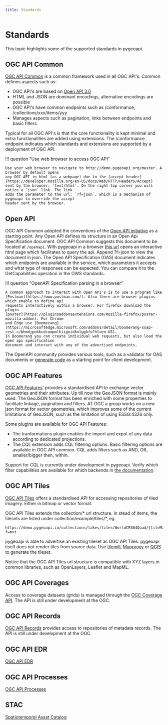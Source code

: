 ```yaml
---
title: Standards
---
```


# Standards

This topic highlights some of the supported standards in pygeoapi.

## OGC API Common

[OGC API Common](https://ogcapi.ogc.org/common/) is a common framework used in all OGC API's. 
Common defines aspects such as:

- OGC API's are based on [Open API 3.0](https://spec.openapis.org/oas/latest.html)
- HTML and JSON are dominant encodings, alternative encodings are possible
- OGC API's have common endpoints such as /conformance, /collections/xxx/items/yyy 
- Manages aspects such as pagination, links between endpoints and basic filters.

Typical for all OGC API's is that the core functionality is kept minimal and extra functionalities 
are added using extensions. The /conformance endpoint indicates which standards and extensions are 
supported by a deployment of OGC API.

!!! question "Use web browser to access OGC API"

    Use your web browser to navigate to http://demo.pygeoapi.org/master. A browser by default opens 
    any OGC API in html (as a webpage) due to the [accept header](https://developer.mozilla.org/en-US/docs/Web/HTTP/Headers/Accept) 
    sent by the browser: 'text/html'. On the right top corner you will notice a `json` link. The link 
    adds the parameter to the url: `?f=json`, which is a mechanism of pygeoapi to override the accept 
    header sent by the browser.

## Open API

OGC API Common adopted the conventions of the [Open API initiative](https://www.openapis.org/about) 
as a starting point. Any Open API defines its structure in an Open Api Specification document. 
OGC API Common suggests this document to be located at `/openapi`. With pygeoapi in a browser 
[this url](http://demo.pygeoapi.org/master/openapi) opens an interactive html page which facilitates 
to query the api. Append ?f=json to view the document in json. The Open API Specification (OAS) 
document indicates which endpoints are available in the service, which parameters it accepts and 
what type of responses can be expected. You can compare it to the GetCapabilities operation in the 
OWS standards. 

!!! question "OpenAPI Specification parsing in a browser" 

    A common approach to interact with Open API's is to use a program like 
    [Postman](https://www.postman.com/). Also there are browser plugins which enable to define api 
    requests interactively within a browser. For firefox download the plugin 
    [poster](https://pluginsaddonsextensions.com/mozilla-firefox/poster-mozilla-addon). For Chrome 
    and Edge use [Boomerang](https://microsoftedge.microsoft.com/addons/detail/boomerang-soap-rest-c/bhmdjpobkcdcompmlhiigoidknlgghfo?hl=en-US). 
    In Boomerang you can create individual web requests, but also load the open api specification 
    document and interact with any of the advertised endpoints. 

The OpenAPI community provides various tools, such as a validator for OAS documents or 
[generate code](https://swagger.io/tools/swagger-codegen/) as a starting point for client development.

## OGC API Features

[OGC API Features'](https://ogcapi.ogc.org/features/) provides a standardised API to exchange vector 
geometries and their attributes. Up till now the GeoJSON format is mainly used. The GeoJSON format 
has been enriched with some properties to facilitate linkage, pagination and filters. AT OGC a group 
works on a new json format for vector geometries, which improves some of the current limitations of 
GeoJSON, such as the limitation of using ESSG:4326 only.

Some plugins are available for OGC API Features:

- The tranformations plugin enables the import and expot of any data according to dedicated projections.
- The CQL extension adds CQL filtering options. Basic filtering options are available in OGC API common. 
CQL adds filters such as AND, OR, smaller/bigger then, within.

Support for CQL is currently under development in pygeoapi. Verify which filter capabilities are
 available for which backends in [the documentation](https://docs.pygeoapi.io/en/latest/cql.html). 

## OGC API Tiles

[OGC API Tiles](https://ogcapi.ogc.org/tiles/) offers a standardised API for accessing repositories 
of tiled imagery. Either in bitmap or vector format.

OGC API Tiles extends the collection/* url structure. In stead of items, the tilesets are listed under 
collection/example/tiles/*, eg.

```
https://demo.pygeoapi.io/collections/lakes/tiles/WorldCRS84Quad/{tileMatrix}/{tileRow}/{tileCol}?f=mvt
```

pygeoapi is able to advertise an existing tileset as OGC API Tiles. pygeoapi itself does not render 
tiles from source data. Use [tilemill](https://tilemill-project.github.io/tilemill/), 
[Mapproxy](https://mapproxy.org/) or 
[QGIS](https://www.qgistutorials.com/en/docs/creating_basemaps_with_qtiles.html) to generate the tileset.

Notice that the OGC API Tiles url structure is compatible with XYZ layers in common libraries, 
such as OpenLayers, Leaflet and MapML.

## OGC API Coverages

Access to coverage datasets (grids) is managed through the 
[OGC Coverage API](https://ogcapi.ogc.org/coverages/). The API is still under development at the OGC.

## OGC API Records

[OGC API Records](https://ogcapi.ogc.org/records/) provides access to repositories of 
metadata records. The API is still under development at the OGC.

## OGC API EDR

[OGC APi EDR](https://ogcapi.ogc.org/edr/)

## OGC API Processes

[OGC API Processes](https://ogcapi.ogc.org/processes/)

## STAC

[Spatiotemporal Asset Catalog](https://stacspec.org/) 